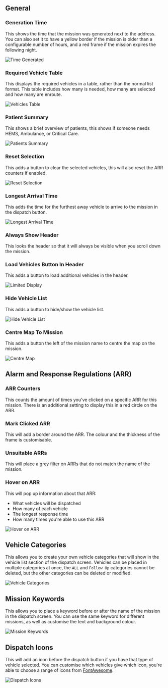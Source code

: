 ## General

### Generation Time
This shows the time that the mission was generated next to the address. You can also set it to have a yellow border if the mission is older than a configurable number of hours, and a red frame if the mission expires the following night.

![Time Generated](time.png)

### Required Vehicle Table
This displays the required vehicles in a table, rather than the normal list format. This table includes how many is needed, how many are selected and how many are enroute.

![Vehicles Table](vehicles.png)

### Patient Summary
This shows a brief overview of patients, this shows if someone needs HEMS, Ambulance, or Critical Care.

![Patients Summary](patients.png)

### Reset Selection
This adds a button to clear the selected vehicles, this will also reset the ARR counters if enabled.

![Reset Selection](reset.png)

### Longest Arrival Time
This adds the time for the furthest away vehicle to arrive to the mission in the dispatch button.

![Longest Arrival Time](longest.png)

### Always Show Header
This looks the header so that it will always be visible when you scroll down the mission.

### Load Vehicles Button In Header
This adds a button to load additional vehicles in the header.

![Limited Display](limited.png)

### Hide Vehicle List
This adds a button to hide/show the vehicle list.

![Hide Vehicle List](hide.png)

### Centre Map To Mission
This adds a button the left of the mission name to centre the map on the mission.

![Centre Map](centre.png)

## Alarm and Response Regulations (ARR)

### ARR Counters
This counts the amount of times you've clicked on a specific ARR for this mission. There is an additional setting to display this in a red circle on the ARR.

### Mark Clicked ARR
This will add a border around the ARR. The colour and the thickness of the frame is customisable.

### Unsuitable ARRs
This will place a grey filter on ARRs that do not match the name of the mission.

### Hover on ARR
This will pop up information about that ARR:

* What vehicles will be dispatched
* How many of each vehicle
* The longest response time
* How many times you're able to use this ARR

![Hover on ARR](ARRHover.png)

## Vehicle Categories
This allows you to create your own vehicle categories that will show in the vehicle list section of the dispatch screen. Vehicles can be placed in multiple categories at once, the `ALL` and `Follow Up` categories cannot be deleted, but the other categories can be deleted or modified.

![Vehicle Categories](vehicleCategories.png)

## Mission Keywords
This allows you to place a keyword before or after the name of the mission in the dispatch screen. You can use the same keyword for different missions, as well as customise the text and background colour.

![Mission Keywords](keyword.png)

## Dispatch Icons
This will add an icon before the dispatch button if you have that type of vehicle selected. You can customise which vehicles give which icon, you're able to choose a range of icons from [FontAwesome](https://fontawesome.com/icons?d=gallery&m=free).

![Dispatch Icons](dispatchIcon.png)
